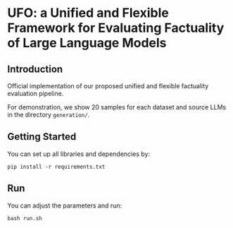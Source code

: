 # UFO: a Unified and Flexible Framework for Evaluating Factuality of Large Language Models

## Introduction
Official implementation of our proposed unified and flexible factuality evaluation pipeline.

For demonstration, we show 20 samples for each dataset and source LLMs in the directory `generation/`.

## Getting Started

You can set up all libraries and dependencies by:
```
pip install -r requirements.txt
```

## Run

You can adjust the parameters and run:
```
bash run.sh
```